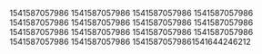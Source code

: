 1541587057986
1541587057986
1541587057986
1541587057986
1541587057986
1541587057986
1541587057986
1541587057986
1541587057986
1541587057986
1541587057986
1541587057986
1541587057986
1541587057986
15415870579861541644246212